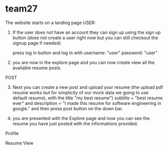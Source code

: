 # team27

The website starts on a landing page
USER:

1) If the user does not have an account they can sign up using the sign up button (does not create a user right now but you can still checkout the signup page if needed)
 
	press log in button and log in with username: "user" password: "user"

2) you are now in the explore page and you can now create view all the available resume posts.


POST

3) Next you can create a new post and upload your resume (the upload pdf resume works but for simplicity of our mock data we going to use default resume), with the title "my best resume")
	subtitle = "best resume ever" and description = "I made this resume for software engineering in google."
	and then press post button on the down bar.

4) you are presented with the Explore page and now you can see the resume you have just posted with the informations provided.



Profile



Resume View